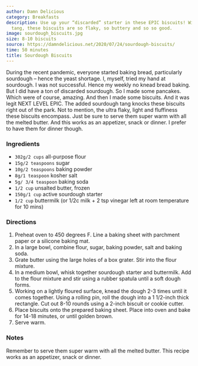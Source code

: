 ```yaml
---
author: Damn Delicious
category: Breakfasts
description: Use up your “discarded” starter in these EPIC biscuits! With that sourdough
  tang, these biscuits are so flaky, so buttery and so so good.
image: sourdough_biscuits.jpg
size: 8-10 biscuits
source: https://damndelicious.net/2020/07/24/sourdough-biscuits/
time: 50 minutes
title: Sourdough Biscuits
---
```

During the recent pandemic, everyone started baking bread, particularly sourdough – hence the yeast shortage. I, myself, tried my hand at sourdough. I was not successful. Hence my weekly no knead bread baking. But I did have a ton of discarded sourdough. So I made some pancakes. Which were of course, amazing. And then I made some biscuits. And it was legit NEXT LEVEL EPIC. The added sourdough tang knocks these biscuits right out of the park. Not to mention, the ultra flaky, light and fluffiness these biscuits encompass. Just be sure to serve them super warm with all the melted butter. And this works as an appetizer, snack or dinner. I prefer to have them for dinner though.

### Ingredients

* `302g/2 cups` all-purpose flour
* `15g/2 teaspoons` sugar
* `10g/2 teaspoons` baking powder
* `8g/1 teaspoon` kosher salt
* `5g/ 3/4 teaspoon` baking soda
* `1/2 cup` unsalted butter, frozen
* `150g/1 cup` active sourdough starter
* `1/2 cup` buttermilk (or 1/2c milk + 2 tsp vinegar left at room temperature for 10 mins)

### Directions

1. Preheat oven to 450 degrees F. Line a baking sheet with parchment paper or a silicone baking mat.
2. In a large bowl, combine flour, sugar, baking powder, salt and baking soda.
3. Grate butter using the large holes of a box grater. Stir into the flour mixture.
4. In a medium bowl, whisk together sourdough starter and buttermilk. Add to the flour mixture and stir using a rubber spatula until a soft dough forms.
5. Working on a lightly floured surface, knead the dough 2-3 times until it comes together. Using a rolling pin, roll the dough into a 1 1/2-inch thick rectangle. Cut out 8-10 rounds using a 2-inch biscuit or cookie cutter.
6. Place biscuits onto the prepared baking sheet. Place into oven and bake for 14-18 minutes, or until golden brown.
7. Serve warm.

### Notes

Remember to serve them super warm with all the melted butter. This recipe works as an appetizer, snack or dinner.
